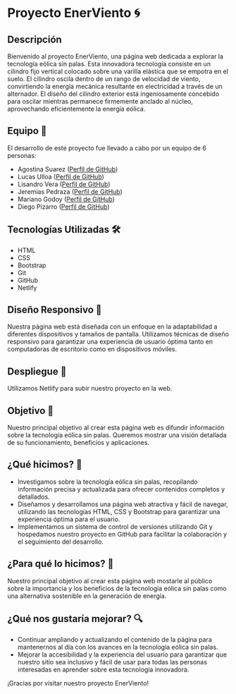 # Proyecto EnerViento 🌀

## Descripción
Bienvenido al proyecto EnerViento, una página web dedicada a explorar la tecnología eólica sin palas. Esta innovadora tecnología consiste en un cilindro fijo vertical colocado sobre una varilla elástica que se empotra en el suelo. El cilindro oscila dentro de un rango de velocidad de viento, convirtiendo la energía mecánica resultante en electricidad a través de un alternador. El diseño del cilindro exterior está ingeniosamente concebido para oscilar mientras permanece firmemente anclado al núcleo, aprovechando eficientemente la energía eólica.

## Equipo 🤝
El desarrollo de este proyecto fue llevado a cabo por un equipo de 6 personas:

- Agostina Suarez ([Perfil de GitHub](https://github.com/agosssuarez))
- Lucas Ulloa ([Perfil de GitHub](https://github.com/1985laual))
- Lisandro Vera ([Perfil de GitHub](https://github.com/LisandroVera))
- Jeremias Pedraza ([Perfil de GitHub](https://github.com/jpedraza-1))
- Mariano Godoy ([Perfil de GitHub](https://github.com/Mariano-Godoy))
- Diego Pizarro ([Perfil de GitHub](https://github.com/diegoandrespizarro))

## Tecnologías Utilizadas 🛠️
- HTML
- CSS
- Bootstrap
- Git
- GitHub
- Netlify

## Diseño Responsivo 📱
Nuestra página web está diseñada con un enfoque en la adaptabilidad a diferentes dispositivos y tamaños de pantalla. Utilizamos técnicas de diseño responsivo para garantizar una experiencia de usuario óptima tanto en computadoras de escritorio como en dispositivos móviles.

## Despliegue 🚀
Utilizamos Netlify para subir nuestro proyecto en la web.

## Objetivo 🎯
Nuestro principal objetivo al crear esta página web es difundir información sobre la tecnología eólica sin palas. Queremos mostrar una visión detallada de su funcionamiento, beneficios y aplicaciones.

## ¿Qué hicimos? 🚀
- Investigamos sobre la tecnología eólica sin palas, recopilando información precisa y actualizada para ofrecer contenidos completos y detallados.
- Diseñamos y desarrollamos una página web atractiva y fácil de navegar, utilizando las tecnologías HTML, CSS y Bootstrap para garantizar una experiencia óptima para el usuario.
- Implementamos un sistema de control de versiones utilizando Git y hospedamos nuestro proyecto en GitHub para facilitar la colaboración y el seguimiento del desarrollo.

## ¿Para qué lo hicimos? 🎯
Nuestro principal objetivo al crear esta página web mostarle al público sobre la importancia y los beneficios de la tecnología eólica sin palas como una alternativa sostenible en la generación de energía.

## ¿Qué nos gustaría mejorar? 🔍
- Continuar ampliando y actualizando el contenido de la página para mantenernos al día con los avances en la tecnología eólica sin palas.
- Mejorar la accesibilidad y la experiencia del usuario para garantizar que nuestro sitio sea inclusivo y fácil de usar para todas las personas interesadas en aprender sobre esta tecnología innovadora.

¡Gracias por visitar nuestro proyecto EnerViento! 



